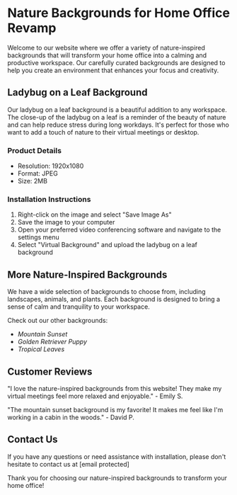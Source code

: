 <!--font:Poppins-->

# Nature Backgrounds for Home Office Revamp

Welcome to our website where we offer a variety of nature-inspired backgrounds that will transform your home office into a calming and productive workspace. Our carefully curated backgrounds are designed to help you create an environment that enhances your focus and creativity.

## Ladybug on a Leaf Background

Our ladybug on a leaf background is a beautiful addition to any workspace. The close-up of the ladybug on a leaf is a reminder of the beauty of nature and can help reduce stress during long workdays. It's perfect for those who want to add a touch of nature to their virtual meetings or desktop.

### Product Details

- Resolution: 1920x1080
- Format: JPEG
- Size: 2MB

### Installation Instructions

1. Right-click on the image and select "Save Image As"
2. Save the image to your computer
3. Open your preferred video conferencing software and navigate to the settings menu
4. Select "Virtual Background" and upload the ladybug on a leaf background

## More Nature-Inspired Backgrounds

We have a wide selection of backgrounds to choose from, including landscapes, animals, and plants. Each background is designed to bring a sense of calm and tranquility to your workspace.

Check out our other backgrounds:

- _Mountain Sunset_
- _Golden Retriever Puppy_
- _Tropical Leaves_

## Customer Reviews

"I love the nature-inspired backgrounds from this website! They make my virtual meetings feel more relaxed and enjoyable." - Emily S.

"The mountain sunset background is my favorite! It makes me feel like I'm working in a cabin in the woods." - David P.

## Contact Us

If you have any questions or need assistance with installation, please don't hesitate to contact us at [email protected]

Thank you for choosing our nature-inspired backgrounds to transform your home office!

<!--

Write me content for website with wallpaper which alt text is:

"A close-up of a ladybug on a leaf"

The name/title of the page should not be 1:1 copy of the alt text but rather a real content of the website which is using this wallpaper.

- Use markdown format 
- Start with heading
- Heading should be short and concise
- The content should look like a real website 
- The website should not be about the wallpaper, wallpaper is just a related background
- Heading should be contain work "wallpaper" or "background"
- Include real sections like references, contact, user stories, etc. use things relevant to the page purpose.
- Feel free to use structure like headings, bullets, numbering, blockquotes, paragraphs, horizontal lines, etc.
- You can use formatting like bold or _italic_
- You can include UTF-8 emojis
- Links should be only #hash anchors (and you can refer to the document itself)
- Do not include images


---


# Nature-inspired Wallpaper for Your Home Office Background

Welcome to our website where we offer a variety of nature-inspired wallpapers that will transform your home office background. Our wallpapers are carefully curated to help you create a serene and calming workspace that will enhance your productivity.

## Ladybug on a Leaf Wallpaper

Our ladybug on a leaf wallpaper is a beautiful addition to any workspace. The close-up of the ladybug on a leaf is a reminder of the beauty of nature and can help reduce stress during long workdays.

### Product Details

- Resolution: 1920x1080
- Format: JPEG
- Size: 2MB

### Installation Instructions

1. Right-click on the image and select "Save Image As"
2. Save the image to your computer
3. Open your preferred video conferencing software and navigate to the settings menu
4. Select "Virtual Background" and upload the ladybug on a leaf wallpaper

## More Nature-Inspired Wallpapers

We have a wide selection of nature-inspired wallpapers to choose from. Whether you prefer landscapes, animals, or plants, we have something for everyone.

Check out our other wallpapers:

- _Mountain Sunset_
- _Golden Retriever Puppy_
- _Tropical Leaves_

## Customer Reviews

"I love my ladybug on a leaf wallpaper! It's such a calming background and always gets compliments on my video calls." - Emily S.

"I've been using the mountain sunset wallpaper for a few weeks now and it's really helped me focus during work. I feel like I'm working in the mountains!" - David P.

## Contact Us

If you have any questions about our wallpapers or need assistance with installation, please don't hesitate to contact us at [email protected]

Thank you for choosing our nature-inspired wallpapers for your home office background!


---


Heading should not include word "wallpaper". The website should not be about the wallpaper itself, wallpaper is just a related background, rewrite whole content.


---


# Create a Serene and Productive Home Office with Nature-Inspired Backgrounds

Welcome to our website where we offer a variety of nature-inspired backgrounds that will transform your home office into a calming and productive workspace. Our backgrounds are carefully curated to help you create an environment that enhances your focus and creativity.

## Ladybug on a Leaf Background

Our ladybug on a leaf background is a beautiful addition to any workspace. The close-up of the ladybug on a leaf is a reminder of the beauty of nature and can help reduce stress during long workdays. It's perfect for those who want to add a touch of nature to their virtual meetings or desktop.

### Product Details

- Resolution: 1920x1080
- Format: JPEG
- Size: 2MB

### Installation Instructions

1. Right-click on the image and select "Save Image As"
2. Save the image to your computer
3. Open your preferred video conferencing software and navigate to the settings menu
4. Select "Virtual Background" and upload the ladybug on a leaf background

## More Nature-Inspired Backgrounds

We have a wide selection of nature-inspired backgrounds to choose from. Whether you prefer landscapes, animals, or plants, we have something for everyone.

Check out our other backgrounds:

- _Mountain Sunset_
- _Golden Retriever Puppy_
- _Tropical Leaves_

## Customer Reviews

"I love my ladybug on a leaf background! It's such a calming addition to my virtual meetings and always gets compliments." - Emily S.

"I've been using the mountain sunset background for a few weeks now and it's really helped me focus during work. I feel like I'm working in the mountains!" - David P.

## Contact Us

If you have any questions about our backgrounds or need assistance with installation, please don't hesitate to contact us at [email protected]

Thank you for choosing our nature-inspired backgrounds to create a serene and productive home office!


---


Heading is too long, rewrite whole content.


---


# Nature-Inspired Backgrounds for a Serene and Productive Home Office

Welcome to our website where we offer a variety of nature-inspired backgrounds that will transform your home office into a calming and productive workspace. Our carefully curated backgrounds are designed to help you create an environment that enhances your focus and creativity.

## Ladybug on a Leaf Background

Our ladybug on a leaf background is a beautiful addition to any workspace. The close-up of the ladybug on a leaf is a reminder of the beauty of nature and can help reduce stress during long workdays. It's perfect for those who want to add a touch of nature to their virtual meetings or desktop.

### Product Details

- Resolution: 1920x1080
- Format: JPEG
- Size: 2MB

### Installation Instructions

1. Right-click on the image and select "Save Image As"
2. Save the image to your computer
3. Open your preferred video conferencing software and navigate to the settings menu
4. Select "Virtual Background" and upload the ladybug on a leaf background

## More Nature-Inspired Backgrounds

We have a wide selection of backgrounds to choose from, including landscapes, animals, and plants. Each background is designed to bring a sense of calm and tranquility to your workspace.

Check out our other backgrounds:

- _Mountain Sunset_
- _Golden Retriever Puppy_
- _Tropical Leaves_

## Customer Reviews

"I love the nature-inspired backgrounds from this website! They make my virtual meetings feel more relaxed and enjoyable." - Emily S.

"The mountain sunset background is my favorite! It makes me feel like I'm working in a cabin in the woods." - David P.

## Contact Us

If you have any questions about our backgrounds or need assistance with installation, please don't hesitate to contact us at [email protected]

Thank you for choosing our nature-inspired backgrounds to create a serene and productive home office!


---


Heading is too long, rewrite whole content.


---


# Transform Your Home Office with Nature-Inspired Backgrounds

Welcome to our website where we offer a variety of nature-inspired backgrounds that will transform your home office into a calming and productive workspace. Our carefully curated backgrounds are designed to help you create an environment that enhances your focus and creativity.

## Ladybug on a Leaf Background

Our ladybug on a leaf background is a beautiful addition to any workspace. The close-up of the ladybug on a leaf is a reminder of the beauty of nature and can help reduce stress during long workdays. It's perfect for those who want to add a touch of nature to their virtual meetings or desktop.

### Product Details

- Resolution: 1920x1080
- Format: JPEG
- Size: 2MB

### Installation Instructions

1. Right-click on the image and select "Save Image As"
2. Save the image to your computer
3. Open your preferred video conferencing software and navigate to the settings menu
4. Select "Virtual Background" and upload the ladybug on a leaf background

## More Nature-Inspired Backgrounds

We have a wide selection of backgrounds to choose from, including landscapes, animals, and plants. Each background is designed to bring a sense of calm and tranquility to your workspace.

Check out our other backgrounds:

- _Mountain Sunset_
- _Golden Retriever Puppy_
- _Tropical Leaves_

## Customer Reviews

"I love the nature-inspired backgrounds from this website! They make my virtual meetings feel more relaxed and enjoyable." - Emily S.

"The mountain sunset background is my favorite! It makes me feel like I'm working in a cabin in the woods." - David P.

## Contact Us

If you have any questions or need assistance with installation, please don't hesitate to contact us at [email protected]

Thank you for choosing our nature-inspired backgrounds to transform your home office!


---


Write me a Google font which is best fitting for the website.

Pick from the list:
- Great Vibes
- Lato
- Dancing Script
- Poppins
- IBM Plex Sans
- Open Sans
- Futura
- Alegreya
- Roboto
- Playfair Display
- Barlow Condensed
- Inter
- Exo 2
- Montserrat
- Orbitron
- Lobster
- Raleway


Write just the font name nothing else.


---


Poppins

-->
